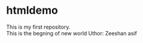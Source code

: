 # htmldemo
This is my first repository.
<br>
This is the begning of new world
Uthor: Zeeshan asif 

